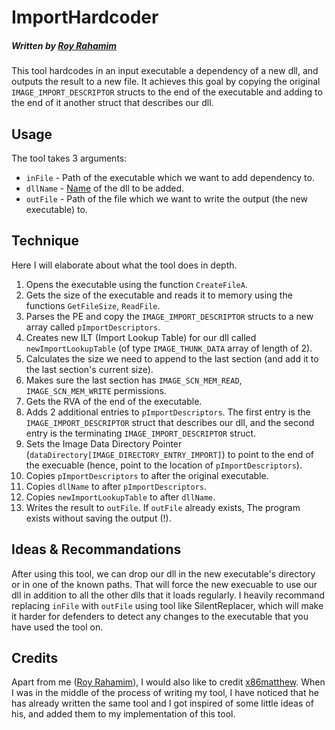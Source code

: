 
# ImportHardcoder
##### Written by [Roy Rahamim](https://twitter.com/RBoomboom12312)
This tool hardcodes in an input executable a dependency of a new dll, and outputs the result to a new file.
It achieves this goal by copying the original ```IMAGE_IMPORT_DESCRIPTOR``` structs to the end of the executable and adding to the end of it another struct that describes our dll.

## Usage
The tool takes 3 arguments:
* ```inFile``` - Path of the executable which we want to add dependency to.
* ```dllName``` - <ins>Name</ins> of the dll to be added.
* ```outFile``` - Path of the file which we want to write the output (the new executable) to.

## Technique
Here I will elaborate about what the tool does in depth.
1. Opens the executable using the function ```CreateFileA```.
2. Gets the size of the executable and reads it to memory using the functions ```GetFileSize```, ```ReadFile```.
3. Parses the PE and copy the ```IMAGE_IMPORT_DESCRIPTOR``` structs to a new array called ```pImportDescriptors```.
4. Creates new ILT (Import Lookup Table) for our dll called ```newImportLookupTable``` (of type ```IMAGE_THUNK_DATA``` array of length of 2).
5. Calculates the size we need to append to the last section (and add it to the last section's current size).
6. Makes sure the last section has ```IMAGE_SCN_MEM_READ```, ```IMAGE_SCN_MEM_WRITE``` permissions.
7. Gets the RVA of the end of the executable.
8. Adds 2 additional entries to ```pImportDescriptors```. The first entry is the ```IMAGE_IMPORT_DESCRIPTOR``` struct that describes our dll, and the second entry is the terminating ```IMAGE_IMPORT_DESCRIPTOR``` struct.
9. Sets the Image Data Directory Pointer (```dataDirectory[IMAGE_DIRECTORY_ENTRY_IMPORT]```) to point to the end of the execuable (hence, point to the location of ```pImportDescriptors```).
10. Copies ```pImportDescriptors``` to after the original executable.
11. Copies ```dllName``` to after ```pImportDescriptors```.
12. Copies ```newImportLookupTable``` to after ```dllName```.
13. Writes the result to ```outFile```. If ```outFile``` already exists, The program exists without saving the output (!).

## Ideas & Recommandations
After using this tool, we can drop our dll in the new executable's directory or in one of the known paths. That will force the new execuable to use our dll in addition to all the other dlls that it loads regularly.
I heavily recommand replacing ```inFile``` with ```outFile``` using tool like SilentReplacer, which will make it harder for defenders to detect any changes to the executable that you have used the tool on.


## Credits
Apart from me ([Roy Rahamim](https://twitter.com/RBoomboom12312)), I would also like to credit [x86matthew](https://twitter.com/x86matthew).
When I was in the middle of the process of writing my tool, I have noticed that he has already written the same tool and I got inspired of some little ideas of his, and added them to my implementation of this tool.
